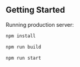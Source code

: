 ## Getting Started

Running production server:

```bash
npm install
```

```bash
npm run build
```

```bash
npm run start
```
